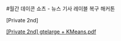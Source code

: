 #월간 데이콘 쇼츠 - 뉴스 기사 레이블 복구 해커톤

[Private 2nd]

[[Private 2nd] gtelarge + KMeans.pdf](https://github.com/ChangeNext/Dacon-News_Articles_Label_Recovery/files/12711740/Private.2nd.gtelarge.%2B.KMeans.pdf)
